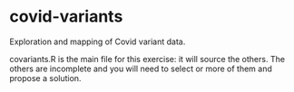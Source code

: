# covid-variants
Exploration and mapping of Covid variant data.

covariants.R is the main file for this exercise: it will source the others. The others are incomplete and you will need to select or more of them and propose a solution.
